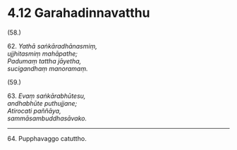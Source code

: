 

# 4.12 Garahadinnavatthu



(58.)

62\. _Yathā saṅkāradhānasmiṃ,_  
_ujjhitasmiṃ mahāpathe;_  
_Padumaṃ tattha jāyetha,_  
_sucigandhaṃ manoramaṃ._  


(59.)

63\. _Evaṃ saṅkārabhūtesu,_  
_andhabhūte puthujjane;_  
_Atirocati paññāya,_  
_sammāsambuddhasāvako._  


---

64\. Pupphavaggo catuttho.





